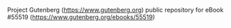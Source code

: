 Project Gutenberg (https://www.gutenberg.org) public repository for
eBook #55519 (https://www.gutenberg.org/ebooks/55519)

